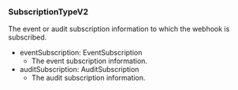 ### SubscriptionTypeV2
The event or audit subscription information to which the webhook is subscribed.

- eventSubscription: EventSubscription
  - The event subscription information.
- auditSubscription: AuditSubscription
  - The audit subscription information.

